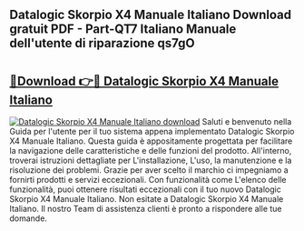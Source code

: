 ## Datalogic Skorpio X4 Manuale Italiano Download gratuit PDF - Part-QT7 Italiano Manuale dell'utente di riparazione qs7gO

# <h2><a href="http://dfb0hi.blite.top/?on=Datalogic+Skorpio+X4+Manuale+Italiano">🔗Download 👉🔴 Datalogic Skorpio X4 Manuale Italiano</a></h2>

[![Datalogic Skorpio X4 Manuale Italiano download](https://i.imgur.com/lujVjoI.png)](http://dfb0hi.blite.top/?on=Datalogic+Skorpio+X4+Manuale+Italiano)
Saluti e benvenuto nella Guida per l'utente per il tuo sistema appena implementato Datalogic Skorpio X4 Manuale Italiano. Questa guida è appositamente progettata per facilitare la navigazione delle caratteristiche e delle funzioni del prodotto. All'interno, troverai istruzioni dettagliate per L'installazione, L'uso, la manutenzione e la risoluzione dei problemi. Grazie per aver scelto il marchio ci impegniamo a fornirti prodotti e servizi eccezionali. Con funzionalità come L'elenco delle funzionalità, puoi ottenere risultati eccezionali con il tuo nuovo Datalogic Skorpio X4 Manuale Italiano. Non esitate a Datalogic Skorpio X4 Manuale Italiano. Il nostro Team di assistenza clienti è pronto a rispondere alle tue domande.

